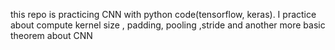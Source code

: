 this repo is practicing CNN with python code(tensorflow, keras).
I practice about compute kernel size , padding, pooling ,stride and another more basic theorem about CNN 
